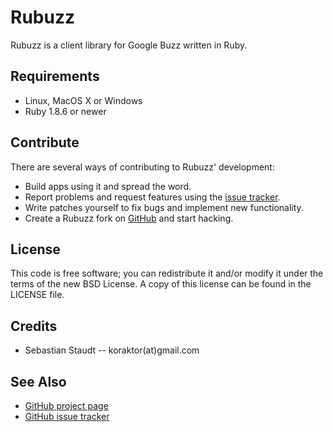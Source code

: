 Rubuzz
======

Rubuzz is a client library for Google Buzz written in Ruby.

## Requirements

* Linux, MacOS X or Windows
* Ruby 1.8.6 or newer

## Contribute

There are several ways of contributing to Rubuzz' development:

* Build apps using it and spread the word.<br />
* Report problems and request features using the [issue tracker][2].
* Write patches yourself to fix bugs and implement new functionality.
* Create a Rubuzz fork on [GitHub][1] and start hacking.

## License

This code is free software; you can redistribute it and/or modify it under the
terms of the new BSD License. A copy of this license can be found in the LICENSE
file.

## Credits

* Sebastian Staudt -- koraktor(at)gmail.com

## See Also

* [GitHub project page][1]
* [GitHub issue tracker][2]

 [1]: http://github.com/koraktor/rubuzz
 [2]: http://github.com/koraktor/rubuzz/issues
